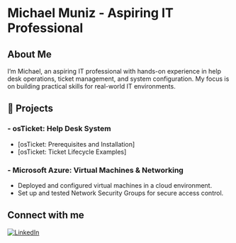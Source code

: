 # Michael Muniz - Aspiring IT Professional

## About Me

I’m Michael, an aspiring IT professional with hands-on experience in help desk operations, ticket management, and system configuration. My focus is on building practical skills for real-world IT environments.

## 🚀 Projects

### - osTicket: Help Desk System
- [osTicket: Prerequisites and Installation]
- [osTicket: Ticket Lifecycle Examples]

### - Microsoft Azure: Virtual Machines & Networking
- Deployed and configured virtual machines in a cloud environment.
- Set up and tested Network Security Groups for secure access control.

## Connect with me

[![LinkedIn](https://img.shields.io/badge/LinkedIn-Connect-blue?logo=linkedin&style=flat-square)](https://www.linkedin.com/in/michaelmuniz/)
